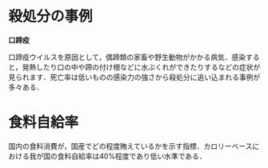 # 殺処分の事例

**口蹄疫**

口蹄疫ウイルスを原因として，偶蹄類の家畜や野生動物がかかる病気．感染すると，発熱したり口の中や蹄の付け根などに水ぶくれができたりするなどの症状が見られます．死亡率は低いものの感染力の強さから殺処分に追い込まれる事例が多々ある．



# 食料自給率

国内の食料消費が，国産でどの程度賄えているかを示す指標．カロリーベースにおける我が国の食料自給率は40%程度であり低い水準である．